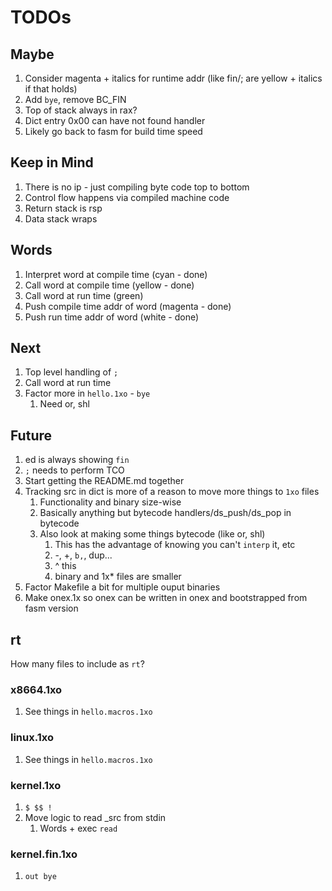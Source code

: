 # TODOs

## Maybe

1. Consider magenta + italics for runtime addr (like fin/; are yellow + italics if that holds)
1. Add `bye`, remove BC_FIN
1. Top of stack always in rax?
1. Dict entry 0x00 can have not found handler
1. Likely go back to fasm for build time speed

## Keep in Mind

1. There is no ip - just compiling byte code top to bottom
1. Control flow happens via compiled machine code
1. Return stack is rsp
1. Data stack wraps

## Words

1. Interpret word at compile time (cyan - done)
1. Call word at compile time (yellow - done)
1. Call word at run time (green)
1. Push compile time addr of word (magenta - done)
1. Push run time addr of word (white - done)

## Next

1. Top level handling of `;`
1. Call word at run time
1. Factor more in `hello.1xo` - `bye`
   1. Need or, shl

## Future

1. ed is always showing `fin`
1. `;` needs to perform TCO
1. Start getting the README.md together
1. Tracking src in dict is more of a reason to move more things to `1xo` files
   1. Functionality and binary size-wise
   1. Basically anything but bytecode handlers/ds_push/ds_pop in bytecode
   1. Also look at making some things bytecode (like or, shl)
      1. This has the advantage of knowing you can't `interp` it, etc
      1. -, +, `b,`, dup...
      1. ^ this
      1. binary and 1x* files are smaller
1. Factor Makefile a bit for multiple ouput binaries
1. Make onex.1x so onex can be written in onex and bootstrapped from fasm version

## rt

How many files to include as `rt`?

### x8664.1xo

1. See things in `hello.macros.1xo`

### linux.1xo

1. See things in `hello.macros.1xo`

### kernel.1xo

1. `$ $$ !`
1. Move logic to read _src from stdin
   1. Words + exec `read`

### kernel.fin.1xo

1. `out bye`
